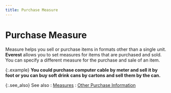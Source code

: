 ```yaml
---
title: Purchase Measure
---
```


# Purchase Measure


Measure helps you sell or purchase items in formats other than a single  unit. **Everest** allows you to set  measures for items that are purchased and sold. You can specify a different  measure for the purchase and sale of an item.


{:.example}
**You could purchase computer cable by meter  and sell it by foot or you can buy soft drink cans by cartons and sell  them by the can.**


{:.see_also}
See also
: [Measures]({{site.mi_baseurl}}/item-profile-details/measure/measure.html)
: [Other  Purchase Information]({{site.mi_baseurl}}/item-profile-details/other-items-information/purchase/other_purchase_information_item_profile_content.html)
